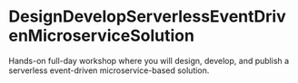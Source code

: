 # DesignDevelopServerlessEventDrivenMicroserviceSolution
Hands-on full-day workshop where you will design, develop, and publish a serverless event-driven microservice-based solution.
